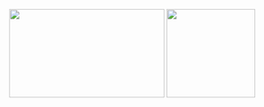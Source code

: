 <img align="center" src="https://github.com/PranavBawgikar/Zodinator/assets/102728016/3e01a5a4-7944-44b0-92d5-4aff8c17a16d" height="160" width="280">
<img align="center" src="https://github.com/PranavBawgikar/Zodinator/assets/102728016/f33f65e8-9003-4898-bbc8-62e9b5231ee4" height="160">
